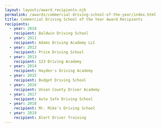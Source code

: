 ```yaml
---
layout: layouts/award_recipients.njk
permalink: /awards/commercial-driving-school-of-the-year/index.html
title: Commercial Driving School of the Year Award Recipients
recipients:
  - year: 2010
    recipient: Baldwin Driving School
  - year: 2011
    recipient: Adams Driving Academy LLC
  - year: 2012
    recipient: Price Driving School
  - year: 2013
    recipient: 123 Driving Academy
  - year: 2014
    recipient: Hayden's Driving Academy
  - year: 2015
    recipient: Budget Driving School
  - year: 2016
    recipient: Union County Driver Academy
  - year: 2017
    recipient: Auto Safe Driving School
  - year: 2018
    recipient: Mr. Mike's Driving School
  - year: 2019
    recipient: Alert Driver Training
---
```

